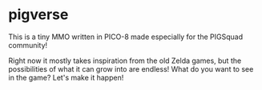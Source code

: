 # pigverse

This is a tiny MMO written in PICO-8 made especially for the PIGSquad community!

Right now it mostly takes inspiration from the old Zelda games, but the possibilities of what it can grow into are endless! What do you want to see in the game? Let's make it happen!
